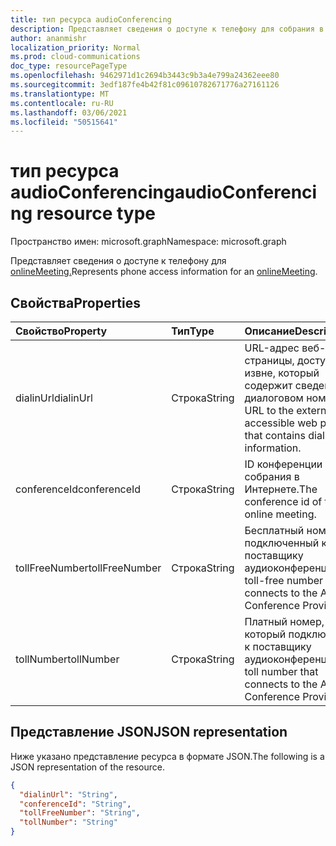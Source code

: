 ```yaml
---
title: тип ресурса audioConferencing
description: Представляет сведения о доступе к телефону для собрания в Интернете.
author: ananmishr
localization_priority: Normal
ms.prod: cloud-communications
doc_type: resourcePageType
ms.openlocfilehash: 9462971d1c2694b3443c9b3a4e799a24362eee80
ms.sourcegitcommit: 3edf187fe4b42f81c09610782671776a27161126
ms.translationtype: MT
ms.contentlocale: ru-RU
ms.lasthandoff: 03/06/2021
ms.locfileid: "50515641"
---
```

# <a name="audioconferencing-resource-type"></a><span data-ttu-id="43c9b-103">тип ресурса audioConferencing</span><span class="sxs-lookup"><span data-stu-id="43c9b-103">audioConferencing resource type</span></span>

<span data-ttu-id="43c9b-104">Пространство имен: microsoft.graph</span><span class="sxs-lookup"><span data-stu-id="43c9b-104">Namespace: microsoft.graph</span></span>

<span data-ttu-id="43c9b-105">Представляет сведения о доступе к телефону для [onlineMeeting.](onlinemeeting.md)</span><span class="sxs-lookup"><span data-stu-id="43c9b-105">Represents phone access information for an [onlineMeeting](onlinemeeting.md).</span></span>

## <a name="properties"></a><span data-ttu-id="43c9b-106">Свойства</span><span class="sxs-lookup"><span data-stu-id="43c9b-106">Properties</span></span>

| <span data-ttu-id="43c9b-107">Свойство</span><span class="sxs-lookup"><span data-stu-id="43c9b-107">Property</span></span>            | <span data-ttu-id="43c9b-108">Тип</span><span class="sxs-lookup"><span data-stu-id="43c9b-108">Type</span></span>    | <span data-ttu-id="43c9b-109">Описание</span><span class="sxs-lookup"><span data-stu-id="43c9b-109">Description</span></span>                                                                    |
|:--------------------|:--------|:-------------------------------------------------------------------------------|
| <span data-ttu-id="43c9b-110">dialinUrl</span><span class="sxs-lookup"><span data-stu-id="43c9b-110">dialinUrl</span></span>           | <span data-ttu-id="43c9b-111">Строка</span><span class="sxs-lookup"><span data-stu-id="43c9b-111">String</span></span>  | <span data-ttu-id="43c9b-112">URL-адрес веб-страницы, доступной извне, который содержит сведения о диалоговом номере.</span><span class="sxs-lookup"><span data-stu-id="43c9b-112">A URL to the externally-accessible web page that contains dial-in information.</span></span> |
| <span data-ttu-id="43c9b-113">conferenceId</span><span class="sxs-lookup"><span data-stu-id="43c9b-113">conferenceId</span></span>        | <span data-ttu-id="43c9b-114">Строка</span><span class="sxs-lookup"><span data-stu-id="43c9b-114">String</span></span>  | <span data-ttu-id="43c9b-115">ID конференции собрания в Интернете.</span><span class="sxs-lookup"><span data-stu-id="43c9b-115">The conference id of the online meeting.</span></span>      |
| <span data-ttu-id="43c9b-116">tollFreeNumber</span><span class="sxs-lookup"><span data-stu-id="43c9b-116">tollFreeNumber</span></span>      | <span data-ttu-id="43c9b-117">Строка</span><span class="sxs-lookup"><span data-stu-id="43c9b-117">String</span></span>  | <span data-ttu-id="43c9b-118">Бесплатный номер, подключенный к поставщику аудиоконференции.</span><span class="sxs-lookup"><span data-stu-id="43c9b-118">The toll-free number that connects to the Audio Conference Provider.</span></span>              |
| <span data-ttu-id="43c9b-119">tollNumber</span><span class="sxs-lookup"><span data-stu-id="43c9b-119">tollNumber</span></span>          | <span data-ttu-id="43c9b-120">Строка</span><span class="sxs-lookup"><span data-stu-id="43c9b-120">String</span></span>  | <span data-ttu-id="43c9b-121">Платный номер, который подключается к поставщику аудиоконференции.</span><span class="sxs-lookup"><span data-stu-id="43c9b-121">The toll number that connects to the Audio Conference Provider.</span></span>                   |

## <a name="json-representation"></a><span data-ttu-id="43c9b-122">Представление JSON</span><span class="sxs-lookup"><span data-stu-id="43c9b-122">JSON representation</span></span>

<span data-ttu-id="43c9b-123">Ниже указано представление ресурса в формате JSON.</span><span class="sxs-lookup"><span data-stu-id="43c9b-123">The following is a JSON representation of the resource.</span></span>

<!-- {
  "blockType": "resource",
  "optionalProperties": [

  ],
  "@odata.type": "microsoft.graph.audioConferencing"
}-->
```json
{
  "dialinUrl": "String",
  "conferenceId": "String",
  "tollFreeNumber": "String",
  "tollNumber": "String"
}
```

<!-- uuid: 8fcb5dbc-d5aa-4681-8e31-b001d5168d79
2015-10-25 14:57:30 UTC -->
<!--
{
  "type": "#page.annotation",
  "description": "audioConferencing resource",
  "keywords": "",
  "section": "documentation",
  "tocPath": "",
  "suppressions": []
}
-->

